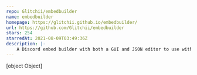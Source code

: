 ```yaml
---
repo: Glitchii/embedbuilder
name: embedbuilder
homepage: https://glitchii.github.io/embedbuilder/
url: https://github.com/Glitchii/embedbuilder
stars: 254
starredAt: 2021-08-09T03:49:36Z
description: |-
    A Discord embed builder with both a GUI and JSON editor to use with Discord bots, webhooks, and other applications
---
```


[object Object]
